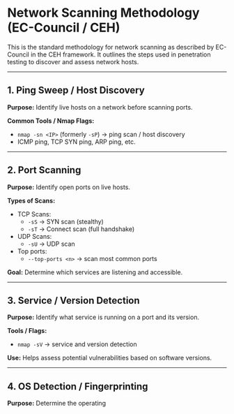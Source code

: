 # Network Scanning Methodology (EC-Council / CEH)

This is the standard methodology for network scanning as described by EC-Council in the CEH framework. It outlines the steps used in penetration testing to discover and assess network hosts.

---

## **1. Ping Sweep / Host Discovery**
**Purpose:** Identify live hosts on a network before scanning ports.  

**Common Tools / Nmap Flags:**
- `nmap -sn <IP>` (formerly `-sP`) → ping scan / host discovery
- ICMP ping, TCP SYN ping, ARP ping, etc.

---

## **2. Port Scanning**
**Purpose:** Identify open ports on live hosts.  

**Types of Scans:**
- TCP Scans:
  - `-sS` → SYN scan (stealthy)
  - `-sT` → Connect scan (full handshake)
- UDP Scans:
  - `-sU` → UDP scan
- Top ports:
  - `--top-ports <n>` → scan most common ports

**Goal:** Determine which services are listening and accessible.

---

## **3. Service / Version Detection**
**Purpose:** Identify what service is running on a port and its version.  

**Tools / Flags:**
- `nmap -sV` → service and version detection

**Use:** Helps assess potential vulnerabilities based on software versions.

---

## **4. OS Detection / Fingerprinting**
**Purpose:** Determine the operating
